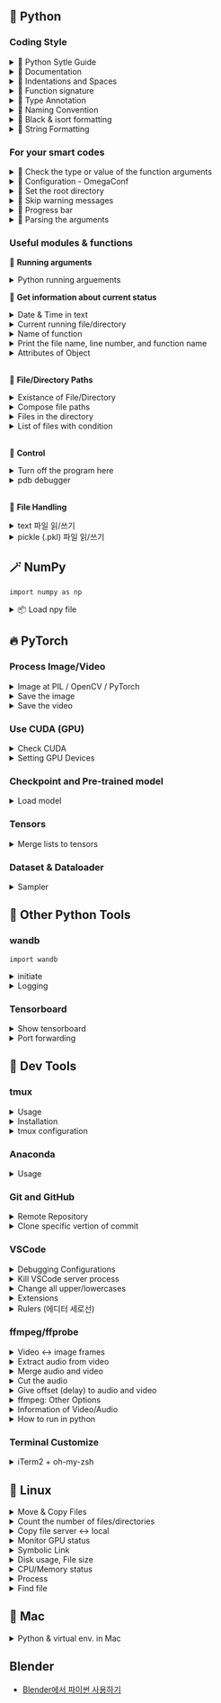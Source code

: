 ## 🐍 Python

### Coding Style

<details>
<summary>📏 Python Sytle Guide</summary>

- [Google Python Style Guide](https://google.github.io/styleguide/pyguide.html)
- [Documenting Python Code: A Complete Guide](https://realpython.com/documenting-python-code/#basics-of-commenting-code)

<br>
</details>

<details>
<summary>📏 Documentation</summary>

```py
# Module

"""A one-line summary

Detailed descriptions for the module or program.
You may include 'how to run this' or 'usage of functions/classes'

"""

# Function
def function_name(args):
    """Function Description shortly

    More details for this class...
    More details for this class...

    Args:
        arg_name: description

    Returns:
        what to return
    
    Raises:
        error_type: why we get this error
    """

# Class
class ClassName:
    """A one-line summary

    More details for this class...
    More details for this class...

    Attributes:
        attrib_name: description
    """
```

<br>
</details>

<details>
<summary>📏 Indentations and Spaces</summary>

```py
# Examples: Parentheses --------------------------------
foo = long_function_name(var_one, var_two,
                         var_three, var_four)

meal = (spam,
        beans)

foo = long_function_name(
    var_one, var_two, var_three,
    var_four)

foo = long_function_name(
    var_one, var_two, var_three,
    var_four
)

# String ------------------------------------------------
# One Tab (= 4 spaces)
long_string = """This is fine if your use case can accept
    extraneous leading spaces."""

# Use parentheses
long_string = ("And this is fine if you cannot accept\n" +
               "extraneous leading spaces.")
long_string = ("And this too is fine if you cannot accept\n"
               "extraneous leading spaces.")

# textwarp
import textwrap
long_string = textwrap.dedent("""\
    This is also fine, because textwrap.dedent()
    will collapse common leading spaces in each line.""")
```

<br>
</details>

<details>
<summary>📏 Function signature</summary>

```py
def my_method(
    self,
    first_var: int,
    second_var: Foo,
    third_var: Bar | None,
) -> int:

# spaces around `=` if the argument have type annotation & default value
def func(a: int = 0) -> int:
```

<br>
</details>

<details>
<summary>📏 Type Annotation</summary>

- `var: type = value` format
- `typing` module can be used

```py
# Variables
path: str = '/home/winterbloooom/foo.txt'
paths: list = [path1, path2, path3]

# Functions
def show_paths(paths: list, max_num: int = 3) -> str:
    return 'done'

# With `typing` module
from typing import List, Dict
food: List[str] = ['banana', 'apple']
students: Dict[str, int] = {'eungi': 100, 'winterbloooom': 99}
```

- References</summary>
  - [파이썬 타입 어노테이션/힌트 (Blog)](https://www.daleseo.com/python-type-annotations/)
  - [typing 모듈로 타입 표시하기 (Blog)](https://www.daleseo.com/python-typing/)

<br>
</details>

<details>
<summary>📏 Naming Convention</summary>

- Package / module - `package_name` , `module_name`
  - DO NOT use dashes(`-`)
- Function - `function_name`
- Variable
  - Global Constant - `GLOBAL_CONSTANT_NAME`
  - others - `var_name`
- Class - `ClassName`
- Exception - `ExceptionName`

Here's a guideline from [Gudio](https://en.wikipedia.org/wiki/Guido_van_Rossum)

|Type|	Public|	Internal|
|---|---|---|
|Packages               |`lower_with_under`   |                   |
|Modules                |`lower_with_under`     |`_lower_with_under`  |
|Classes                |`CapWords`           |`_CapWords`          |
|Exceptions             |`CapWords`           |               	|
|Functions              |`lower_with_under()` |`_lower_with_under()`|
|Global/Class Constants |`CAPS_WITH_UNDER`    |`_CAPS_WITH_UNDER`   |
|Global/Class Variables |`lower_with_under`   |`_lower_with_under`  |
|Instance Variables     |`lower_with_under`   |`_lower_with_under` (protected)|
|Method Names           |`lower_with_under()` |`_lower_with_under()` (protected)|
|Function/Method Parameters|`lower_with_under`|                   |
|Local Variables        |`lower_with_under`   |                   |

<br>
</details>

<details>
<summary>📏 Black & isort formatting</summary>

**[ Formatting with Black and isort ]**

- [Black](https://black.readthedocs.io/en/stable/index.html) for Python code formatting
- [isort](https://pycqa.github.io/isort/) for Python import sorting

**[ Method 1. VSCode extensions ]**

- [Black Formatter](https://marketplace.visualstudio.com/items?itemName=ms-python.black-formatter) (by Microsoft)
- [isort](https://marketplace.visualstudio.com/items?itemName=ms-python.isort) (by Microsoft)

 1. `command + shift + p`
 2. `Preferences: Open User Settings (JSON)`
 3. Insert code blow
   
```json
"[python]": {
    "diffEditor.ignoreTrimWhitespace": false,
    "editor.defaultFormatter": "ms-python.black-formatter",
    "editor.formatOnSave": true,
},
"isort.args":["--profile", "black"],
```

**[ Method 2. Commandline ]**

- Installation**
  ```bash
  pip install black
  pip install isort
  ```
- Usage 1: command
  ```bash
  black <file or path>
  isort <file or path>
  ```
- Usage 2: with `pyproject.toml` configuration file
  - Make this file in the directory where the `.gitignore` exists.
    ```
    [tool.black]
    line-length = 100
    target-version = ['py39']
    exclude = '''
      \.git
      \DIR_OR_FILE_NAME
    '''
    
    [tool.isort]
    profile = "black"
    multi_line_output = 3
    use_parentheses = true
    line_length = 100
    skip = [".gitignore"]
    ```
  - then run commands below.
    ```bash
    black --config pyproject.toml <PATH>
    isort --settings-path pyproject.toml <PATH>
    ```

**[ Use with Pre-commit ]**
- Installation
  ```bash
  pip install pre-commit
  ```
- pre-commit configuration file
  - Make a file named `.pre-commit-config.yaml` in the directory where the `.gitignore` exist.
    ```yaml
    repos:
      - repo: https://github.com/PyCQA/isort
        rev: 5.10.1
        hooks:
          - id: isort
    
      - repo: https://github.com/ambv/black
        rev: 22.6.0
        hooks:
          - id: black
    ```
- Make pre-commit hook
  ```bash
  pre-commit install
  ```
- Commit
  ```bash
  git commit -am "pre-commit test"
  ```

<br>
</details>

<details>
<summary>📏 String Formatting</summary>

```py
# 천 단위 콤마 표시
print(f"{value:,}")
# 천 단위 콤마 표시 + 소숫점 (소숫점 앞 5자리, 뒤 2자리)
print(f"{value:5,.2f}")
```

<br>
</details>

### For your smart codes

<details>
<summary>📌 Check the type or value of the function arguments</summary>

```py
if not isinstance(argument, (type1, type2, ...)):
    # Preprocess the argument

assert isinstance(argument, type1), f"Error message"
		# If fasle, Python occurs an AssertionError

# Example
def function_name(arg1, arg2):
    print(isinstance(arg1, str))
    assert isinstance(arg2, bool), f"""The type of 'arg2' is not matched. It should be {bool.__name__}, not {type(arg2).__name__}."""
```

<br>
</details>

<details>
<summary>📌 Configuration - OmegaConf</summary>

👉 **Basic Usage**
```py
from omegaconf import DictConfig

# yaml -> DictConfig
conf = OmegaConf.load('source/example.yaml')
# DictConfig -> yaml
print(OmegaConf.to_yaml(conf))

# Access
conf.dataset.name
conf['dataset']['name']

# Default Values
conf.get('missing_key', 'default_value')

# Merge configs
conf = OmegaConf.merge(base_cfg, model_cfg, optimizer_cfg, dataset_cfg) # each params are DictConfig types

# Convert to primitive container (dict)
primitive = OmegaConf.to_container(conf) # to_container(conf, resolve=True)
```

👉 **Resolvers**
- `oc.env`: environment variables
- `oc.create`: make new DictConfig
```yaml
user: ${oc.env:USER}
```

<br>
</details>

<details>
<summary>📌 Set the root directory</summary>

프로젝트 폴더 내에서 `from`, `import` 문을 사용해야 할 때 헷갈리는 경우가 있다. 
루트 디렉토리를 설정하면 `from 폴더1_이름.폴더2_이름 import 파일_이름` 식으로 사용이 쉽다.

- Choice 1: `pyrootutils.setup_root()`
    ```py
    # .git 이 있는 곳을 root로 지정
    import pyrootutils
    root = pyrootutils.setup_root(
        search_from=__file__,
        indicator=[".git"],
        pythonpath=True,
        dotenv=True,
    )
    ```
- Choice 2: `sys.path.insert()`
    ```py
    # os.path.dirname(__file__) : 현 파일이 있는 디렉토리 경로
    # sys.path.insert(0, [PATH]): [PATH]를 환경변수에 등록
    import sys, os
    sys.path.insert(0, os.path.abspath(os.path.join(os.path.dirname(__file__), '.')))
    ```

<br>
</details>

<details>
<summary>📌 Skip warning messages</summary>

```py
import warnings
warnings.simplefilter("ignore", UserWarning)
```

<br>
</details>

<details>
<summary>📌 Progress bar</summary>

```py
from tqdm import tqdm

for item in tqdm(my_list, desc="description")
for idx, item in enumerate(tqdm(my_list, desc='description'))
```

- References
  - [Reference1](https://skillmemory.tistory.com/entry/tqdm-%EC%82%AC%EC%9A%A9%EB%B2%95-python-%EC%A7%84%ED%96%89%EB%A5%A0-%ED%94%84%EB%A1%9C%EC%84%B8%EC%8A%A4%EB%B0%94)

<br>
</details>


<details>
<summary>📌 Parsing the arguments</summary>

```py
import argparse

parser = argparse.ArgumentParser(description="Description of this project")
parser.add_argument("--arg_name", type=int, default=None, help="description of this argument")
args = parser.parse_args()
```

- Description & default value of the argument
    ```py
    parser.add_argument("--arg_name", default=None, help="description of this argument")
    ```
- Define the names of the argument
    ```py
    parser.add_argument("--arg_name", "-n")
    ```
- Specify the type (e.g., string)
    ```py
    parser.add_argument("--arg_name", type=str)
    ```
- Specify the options
    ```py
    parser.add_argument("--arg_name", choices=[1, 2, 3])
    parser.add_argument("--arg_name", choices=range(0, 100))
    ```
- Actions
    - (1) store (default): store the value to the argument
    - (2) append: when you want to store multiple values as an list
        - e.g., `--arg_name 1 --arg_name "12", --arg_name False` -> `[1, "12", False]`
    - (3) store_true: store true
    ```py
    parser.add_argument('--arg_name', action='store_true')
    # [Wrong] parser.add_argument('--test', type=bool) -> if `--test False`, it also save True!
    # just `python main.py --arg_name`. If this argument not mentioned, False is stored.
    ```
- Specify the number of values
    - `N`: read N values (e.g., `--arg_name "spring" "winter"`)
    - `*`: read multiple values (e.g., `--arg_name 1 2 3 4`)
    - `+`: read at least one value
    - etc...
    ```py
    parser.add_argument('--arg_name', nargs='2') 
    ```
- Change the variable name to store the value
    ```py
    parser.add_argument("--arg_name", dest="arg_new_name")
    ```
- Positional (you must pass the value)
    - There isn't `-` before the name of the argument
    - You can just pass the value without the name (e.g., `python example.py "happy"`), just keep the sequence of positional arguments
    - If you want to change optional to positional, `parser.add_argument("--arg_name", required=True)``
    ```py
    parser.add_argument("arg_name")
    ```
- the number of arguments: `len(sys.argv)`
- Print the help: `parser.print_help()`

<br>
</details>


### Useful modules & functions

🌱 **Running arguments**

<details>
<summary>Python running arguements</summary>

- `-m`: run python module directly
  ```
  project/
  │── mypackage/
  │   │── __init__.py
  │   │── myscript.py
  │── main.py
  ```
  - You can run the `myscript.py` with `python -m mypackage.myscript` rather than `python mypackage/myscript` (it may occur import error)
- `-u`

<br>
</details>

🌱 **Get information about current status**

<details>
<summary>Date & Time in text</summary>

```py
import datetime
datetime.datetime.now().strftime("%y_%m_%d-%H_%M_%S")
# e.g., 24_02_16-17_26_20
```
<br>
</details>

<details>
<summary>Current running file/directory</summary>

```python
import os
# file name
f_name = os.path.abspath(__file__) # absolute path
f_name = os.path.realpath(__file__) # relateive path
# directory name
os.path.dirname(f_name)
```
<br>
</details>

<details>
<summary>Name of function</summary>

```python
import sys
sys._getframe(1).f_code.co_name # 현재 함수
sys._getframe(2).f_code.co_name # 이를 호출한 함수
```
<br>
</details>

<details>
<summary>Print the file name, line number, and function name</summary>

```python
import inspect
cf = inspect.currentframe()
print(f'\nFile "{cf.f_code.co_filename}", line {cf.f_lineno}, in {cf.f_code.co_name}')
# e.g., File "/home/eungi/4D-Humans/hmr2/datasets/__init__.py", line 68, in __init__
```
<br>
</details>

<details>
<summary>Attributes of Object</summary>

```py
hasattr(obj, 'age') # obj라는 개체에 'age'라는 속성이 있으면 True
getattr(obj, 'age', 'No age attribute') # obj라는 개체에 'age'라는 속성의 값을 가져오고, 없으면 세 번째 텍스트 출력
setattr(obj, 'age', 25) # obj라는 개체에 'age'라는 속성을 25로 추가/변경
```
<br>
</details>

<br>

🌱 **File/Directory Paths**

<details>
<summary>Existance of File/Directory</summary>

```python
import os
os.path.exist(PATH)
```
<br>
</details>

<details>
<summary>Compose file paths</summary>

```python
import os
path = '/home/data/my_dataset'
file_name = 'image_list.txt'
os.path.join(path, file_name)
```
<br>
</details>

<details>
<summary>Files in the directory </summary>

```python
import os
# file names
list_of_files = os.listdir('PATH_OF_DIR') # list
# file paths
list_of_paths = [os.path.join('DIR_PATH', fname) for fname in list_of_files]
```
<br>
</details>

<details>
<summary>List of files with condition</summary>

```py
import glob
file_list = glob.glob("*.jpg")
```
<br>
</details>

<br>

🌱 **Control**

<details>
<summary>Turn off the program here</summary>

```python
import sys; sys.exit()
```
<br>
</details>

<details>
<summary>pdb debugger</summary>

- import: `import pdb`
- break point: `pdb.set_trace()`
  - `n` to execute next line
  - `c` to continue (next break point)
  - `q` to quite
  - `s` to step into
- References
  - [pytorch 디버깅 함수 (Blog)](https://powerofsummary.tistory.com/166)
<br>
</details>

<br>

🌱 **File Handling**

<details>
<summary>text 파일 읽/쓰기</summary>

```py
with open("foo.txt", "r") as f:
    lines = f.readlines()

with open("foo.txt", "w") as f:
    f.write("Life is too short, you need python")
```
<br>
</details>

<details>
<summary>pickle (.pkl) 파일 읽/쓰기</summary>

```py
import pickle

# save
SOMETHING = [1, 2, 3] # example
with open("FILE_NAME.pickle", "wb") as f:
    pickle.dump(SOMETHING, f)

# load
with open("FILE_NAME.pickle", "rb") as f:
    data = pickle.load(f)
```
<br>
</details>


## 🪄 NumPy

`import numpy as np`

<details>
<summary>📦 Load npy file</summary>

```py
# 저장된 데이터가 딕셔너리라면
data = (np.load(PATH, allow_pickle=True)).item()
data[KEY] # 키 이용해 데이터 접근
data.keys() # 딕셔너리 키 목록
```
<br>
</details>


## 🔥 PyTorch

### Process Image/Video

<details>
<summary>Image at PIL / OpenCV / PyTorch</summary>

| | PIL | OpenCV | PyTorch |
|---|---|---|---|
| load | `Image.open()` | `cv2.imread()` | |
| size func. | `img.size` | `img.shape` | `tensor.shape` or `tensor.size()` |
| size | (w, h) | (h, w, c) | (c, h, w) |
| dtype | 8 (`img.bits`) | uint8 (`img.dtype`) | torch.float32 (0~1) (`tensor.dtype`) |
| range | 0 ~ 255 | 0 ~ 255 | 0 ~ 1 |
| format | RGB (`img.mode`) | BGR | RGB |

- PIL
    ```py
    from PIL import Image
    img = Image.open('path_of_image')

    # PIL -> Numpy
    import numpy as np
    img = np.asarray(img) # or np.array(img)
    # Numpy -> PIL
    img = Image.fromarray(img)
    ```
- OpenCV
    ```py
    import cv2
    img = cv2.imread('path_of_image')
    ```
- PyTorch
    ```py
    # PIL -> tensor
    import torchvision.transforms.functional as F
    img = Image.open('path_of_image')
    img = F.to_tensor(img)
    # Numpy -> tensor
    from torchvision.transforms import ToTensor
    toTensor = ToTensor()
    img = toTensor(img)
    # cv -> tensor (1)
    img = cv2.imread(path)
    img = cv2.cvtColor(img, cv2.COLOR_BGR2RGB) # RGB -> BGR
    img = img.transpose((2, 0, 1)) # H,W,C -> C,H,W
    img = img.float().div(255.0) # normalize
    # cv -> tensor (2)
    img = cv2.imread(path)
    img = cv2.cvtColor(img, cv2.COLOR_BGR2RGB) # RGB -> BGR
    img = img.Tensor(img) # normalize
    img = img.permute(2, 0, 1) # H,W,C -> C,H,W

    # tensor -> PIL, NumPy
    from torchvision.transforms import ToPILImage
    toPILImage = ToPILImage()
    img = toPILImage(img)
    # tensor -> cv
    img = img.detach().cpu().numpy() # tensor -> numpy
    img = np.transpose(img, (1, 2, 0)) # C,H,W -> H,W,C
    img = img*255 # denormalize
    img = cv2.cvtColor(img, cv2.COLOR_BGR2RGB) # BGR -> RGB
    img = img.astype(np.uint8).copy() # np.float32 -> np.uint8
    ```

- cv to torch in lambda func.
    - [Reference: Jinsol Kim](https://gaussian37.github.io/dl-pytorch-snippets/#opencv%EB%A1%9C-%EC%9D%B4%EB%AF%B8%EC%A7%80%EB%A5%BC-%EC%9D%BD%EC%96%B4%EC%84%9C-tensor%EB%A1%9C-%EB%B3%80%ED%99%98-1)
    ```py
    load_images = lambda path, h, w: cv2.resize(cv2.cvtColor(cv2.imread(path, cv2.IMREAD_UNCHANGED), cv2.COLOR_BGR2RGB), ((w, h)))
    tensorify = lambda x: torch.Tensor(x.transpose((2, 0, 1))).unsqueeze(0).float().div(255.0)

    img_tensor = tensorify(load_images("img.png", 400, 300))
    print(img_tensor.shape) # torch.Size([1, 3, 400, 300])
    ```
 
<br>
</details>

<details>
<summary>Save the image</summary>

- Tensor type 
    ```py
    # (1) torchvision
    # Option: nrow (한 줄에 몇 개의 이미지), padding (이미지 간 몇 픽셀 간격), etc
    from torchvision.utils import save_image
    save_iamge(img, 'path_of_image') # (B, C, H, W) -> (W, H, C)

    # (2) plt
    import matplotlib.pyplot as plt
    img = img.permute(1, 2, 0) # [C, H, W] -> [H, W, C]
    ```

- Numpy, PIL type
    ```py
    import numpy as np
    from PIL import Image
    img = Image.fromarray(img) # numpy -> PIL
    img.save('path_of_image', 'jpg')
    ```
</details>

<details>
<summary>Save the video</summary>

```py
import torchvision
# video: np.ndarray, [Time, Hight, Width, Channel], 0~255, np.uint8
torchvision.io.write_video(save_fname, video, fps=fps, audio_codec='aac')
```
</details>


### Use CUDA (GPU)

<details>
<summary>Check CUDA</summary>

```py
import torch; print(torch.cuda.is_available()) # True of False
```
<br>
</details>


<details>
<summary>Setting GPU Devices</summary>

```py
# Method 1)
import os
os.environ["CUDA_DEVICE_ORDER"] = "PCI_BUS_ID"
os.environ["CUDA_VISIBLE_DEVICES"] = <gpu_numbers> 
    # e.g., "1, 2" - assign GPU number 0 and 1 for each GPU 1, GPU 2

# Method 2)
import torch; torch.cuda.set_device(1)

# Method 3) Commandline
CUDA_VISIBLE_DEVICES=2,3 python script_fname.py
```
<br>
</details>



### Checkpoint and Pre-trained model

<details>
<summary>Load model</summary>

- `PATH`: checkpoint file
- `DEVICE`: running device (type: `torch.device`)
- `MODEL`: model to load parameters

```py
checkpoint = torch.load(PATH, map_location=DEVICE)

# if you save only model_state_dict
MODEL.load_state_dict(checkpoint)
# if you save all parameters of model, optimizer, etc.
MODEL.load_state_dict(checkpoint["model_state_dict"])
```
<br>
</details>

### Tensors

<details>
<summary>Merge lists to tensors</summary>

```py
# list[tesor, tensor, ...] -> tensor[tensor, tensor, ...]
torch.stack(list_name, dim=0)
```
<br>
</details>

### Dataset & Dataloader

<details>
<summary>Sampler</summary>

- [커스텀 샘플러 만들기](https://velog.io/@shj4901/PyTorch-Dataset#custom-sampler)
<br>
</details>

## 🚀 Other Python Tools

### wandb

`import wandb`

<details>
<summary>initiate</summary>

```py
# init
wandb.login()
wandb.init(
    project="PROJECT_NAME",
    entity="USER_NAME",
    name="EXPERIMENT_NAME",
    config = {
        "CONFIG1": config1,
    },
    notes="NOTES",
)
```
<br>
</details>

<details>
<summary>Logging</summary>

```py
# logging - number
wandb.log({
    "train/loss1": loss.item(), 
    "val/metric1": metric,
})
# logging - image
# e.g., wandb.log({"result_img": wandb.Image(output_img, mode="RGB", caption="step_2 result")})
wandb.log({'<NAME>': wandb.Image(<IMAGE>, mode="<MODE>", caption="<CAPTION>")})

# logging - video
# e.g., wandb.log({"video": wandb.Video("/home/eungi/video.mp4", fps=30, format="mp4")})
wandb.log({"<NAME>": wandb.Video(<VIDEO_PATH>, fps=<FPS>, format="<FORMAT>")})
```
</details>


### Tensorboard

<details>
<summary>Show tensorboard</summary>

```bash
tensorboard --logdir=<log_directory_path> --port=<port_number>
```
</details>

<details>
<summary>Port forwarding</summary>

```bash
ssh -NfL localhost:<server_port>:localhost:<local_port> <server_name>

# example
ssh -NfL localhost:6007:localhost:6007 eungi@gpu01
```

- References
    - [Remote 서버에서 Tensorboard 연결하기](https://daeun-computer-uneasy.tistory.com/41)
    - [remote server 로부터 Tensorboard 사용하는 방법](https://data-newbie.tistory.com/363)
</details>


## 🔦 Dev Tools

### tmux

<details>
<summary>Usage</summary>

- seesion list: `tmux ls`
- make session: `tmux new -s <session-name>`
- session attach: `tmux a -t <session-name>`
- session detach: `Ctrl + b` → `d`

- Split vertically: `Ctrl + b` → `%`
- Split horizontally: `Ctrl + b` → `>`
- Change focus: `Ctrl + b` → `direction_key` or `space`

- Scroll: `Control + b` → `[` / `q` to quit
</details>

<details>
<summary>Installation</summary>

```bash
### Install

# ubuntu
sudo apt install tmux

# mac
brew install tmux

### Check installation
tmux -V
```
</details>

<details>
<summary>tmux configuration</summary>

Create/Edit `~/.tmux.conf` file:
```bash
vi ~/.tmux.conf
```

the, run:

```bash
tmux source-file ~/.tmux.conf
```

Configs:
- 마우스 사용 허용: `set -g mouse on`
- [Other options](https://velog.io/@suasue/Ubuntu-%ED%84%B0%EB%AF%B8%EB%84%90-%ED%99%94%EB%A9%B4%EB%B6%84%ED%95%A0-Tmux-%EC%89%BD%EA%B2%8C-%EC%82%AC%EC%9A%A9%ED%95%98%EA%B8%B0)
</details>


### Anaconda

<details>
<summary>Usage</summary>

- environment list: `conda env list`
- create environment: `conda create --name <env_name> [python=<py_version>]`
- remove environment: `conda env remove --name <env_name>`
- clone environment: `conda create --name <AFTER> --clone <ORIGINAL>`
- change environment name: (이름 변경은 지원 안 함) 원하는 이름으로 그 환경을 __복사__해두고 원래 이름의 환경은 지우기
- activate environment: `conda activate <env_name>`
- deactivate environment: `conda deactivate`
- Package List: `conda list`
- Clean: `conda clean --all`
- pip clean: `pip cache purge`

</details>

### Git and GitHub

<details>
<summary>Remote Repository</summary>

```bash
# Check registered remotes
# You can use `git remote get-url origin` instead
git remote -v

# After making an empty repository in GitHub,
# add remote repository in local repository.
git remote add origin <URL-OF-REMOTE-REPOSITORY>

# Push
git branch -M main
git push -u origin master
```
</details>

<details>
<summary>Clone specific vertion of commit</summary>

1. Clone repo: `git clone <repo_address>`
2. Go to that commit: `git reset --hard <commitID>`
</details>

### VSCode

<details>
<summary>Debugging Configurations</summary>

- 항상 특정 파일에서 디버깅하기: `"program": "파일명"` (Note: `${file}`은 디버깅 버튼을 누른 해당 파일을 의미)
- 환경 변수 설정하기: `env` 딕셔너리에 입력. 아래는 GPU 지정 예시.
```
"env": {
	"CUDA_VISIBLE_DEVICES": "6"
}
```
- `python -m`으로 시작하는 실행
```
"module": "dir/.../file" # program  대신
```

</details>

<details>
<summary>Kill VSCode server process</summary>

```bash
# check process list
ps -ef | grep <UserName> | grep vscode
# Kill all processes
#kill -9 $(ps -eL | grep <UserName> | grep vscode)
```
https://bakyeono.net/post/2015-05-05-linux-kill-process-by-name.html
</details>


<details>
<summary>Change all upper/lowercases</summary>

- (Windows) Ctrl + Shift + U
- 변경할 부분 선택 -> Cmd + Shift + P -> `transform to ...`
</details>

<details>
<summary>Extensions</summary>

- indent-rainbow: Colorize indentations
- Comment Anchors: Comment with anchor tags
- Black Formatter: Python code formatter
- isort: Python import part formatter
</details>

<details>
<summary>Rulers (에디터 세로선)</summary>

cmd + shift + P → Open settings (JSON)
```json
"editor.rulers": [
    {
    	"column": 88,
    },
],
```
</details>

### ffmpeg/ffprobe

<details>
<summary>Video <-> image frames</summary>

Options:
- `-ss`/`-to`/`-t`: 추출 시작/종료시점/종료길이 설정. `hh:mm:ss`, `hh:mm:ss.sss`, `s` 형식
- `-framerate`: '입력' 비디오/이미지 스트림의 FPS. 주로 이미지 파일을 비디오로 변환 시 사용
- `-r`: '출력' 파일의 초당 프레임 레이트를 설정. 입력 비디오의 프레임 레이트 조정 혹은 비디오 인코딩 시 사용.
- `-f`: 출력 파일의 포맷 지정. `image2`이면 입력 파일을 비디오가 아니라 이미지로 처리하도록 지시.
- 출력 파일 이름 포맷: `%d`이면 순차적으로 1, 2, 3, ...이고, `%06d`이면 여섯 자리를 맞추되 앞 부분을 0으로 채우는 식.
- `-qscale:v` 또는 `-q:v`: 비디오 품질 비율. 낮을수록 품질 좋고 파일 크기가 큼. 기본 `2`
- `-c:v`: 비디오 코덱 지정
  - `libx264`: H.264 코덱
  - `mpeg4`: MPEG-4 Part 2 코덱. 오래된 장치나 SW의 호환을 위해 사용
  - `copy`: 재인코딩 없이 원본파일에서 그대로 복사(속도 빠름, 품질 손실 없음)
- `pix_fmt`: 비디오의 픽셀 포맷 설정. `yuv420p`이면 H.264에서 널리 사용되는 포맷.

```bash
# Extract frames from a video
ffmpeg -i <VideoPath> -f image2 <ImgPath%d.png>
# ffmpeg -ss 00:01:00 -to 00:21:00 -i input.mp4 -r 25 -f image2 image_%06d.png
# PNG로 변환하지 않으면 화질이 깨질 때가 종종 있음

# Merge frames into single video
ffmpeg -framerate <FPS> -i <PathPattern> -c:v <Value> -pix_fmt <Value> <OutVideoPath.mp4>
# ffmpeg -framerate 25 -i iamge_%03d.png -c:v libx264 -pix_fmt yuv420p <OutVideoPath.mp4>
```
</details>

<details>
<summary>Extract audio from video</summary>

Options:
- `-ac`: 오디오 채널 설정. `1`은 모노(1채널), `2`는 스테레오(2채널)
- `-vn`: 비디오 스트림 제외
- `-ar`: 오디오 샘플링 레이트 설정
- `-acodec` 혹은 `-c:a`: 오디오 코덱 설정
  - `pcm_s16le`는 비압축 오디오(고품질, 고용량)이며, 확장자는 wav로 저장하는 게 일반적.
  - `aac`는 mp3 대체 위한 고효율 오디오 코덱
  - `copy`이면 별도의 인코딩 없이 원본파일에서 그대로 복사(속도 빠름, 품질 손실 없음)

```bash
ffmpeg -i <VideoPath> -ac 1 -c:a <Value> -ar <SampleRate> -vn <OutPath.[wav/mp4/m4a/aac]>
```
</details>

<details>
<summary>Merge audio and video</summary>

Options:
- `-c:v`: 비디오 코덱 지정
  - `libx264`: H.264 코덱
  - `mpeg4`: MPEG-4 Part 2 코덱. 오래된 장치나 SW의 호환을 위해 사용
  - `copy`: 재인코딩 없이 원본파일에서 그대로 복사(속도 빠름, 품질 손실 없음)
- `-acodec` 혹은 `-c:a`: 오디오 코덱 설정
  - `pcm_s16le`: 비압축 오디오(고품질, 고용량)이며, 확장자는 wav로 저장하는 게 일반적.
  - `aac`: mp3 대체 위한 고효율 오디오 코덱
  - `copy`: 재인코딩 없이 원본파일에서 그대로 복사(속도 빠름, 품질 손실 없음)

```bash
ffmpeg -i <VideoPaht> -i <AudioPath> -c copy -c:v <Value> -c:a <Value> <OutputPath.mp4>
```
</details>

<details>
<summary>Cut the audio</summary>

```bash
ffmpeg -i <AudioPath> -ss <StartTime> -to <EndTime> <OutAudioPath.wav>
```
</details>

<details>
<summary>Give offset (delay) to audio and video</summary>

```bash
ffmpeg -i <VideoPaht> -itsoffset <Offset(sec)> -i <VideoPaht> -map 0:v -map 1:a <OutputPath.mp4>
# map -0:v : 첫 번째 입력 파일을 video 입력으로 삼음
# map -1:a : 두 번째 입력 파일을 audio 입력으로 삼음
```

```py
# 오디오를 뒤로 밀기
subprocess.run(
    f"ffmpeg -loglevel {loglevel} -y "
    + f"-i {video_path} "
    + f"-itsoffset {delay_time} "
    + f"-i {video_path} "
    + "-map 0:v -map 1:a "  # -c:v copy -c:a copy "
    + str(save_path),
    shell=True,
)

# 비디오를 뒤로 밀기
subprocess.run(
    f"ffmpeg -loglevel {loglevel} -y "
    + f"-i {video_path} "
    + f"-itsoffset {delay_time} "
    + f"-i {video_path} "
    + "-map 0:a -map 1:v "  # -c:v copy -c:a copy "
    + str(save_path),
    shell=True,
)
```
</details>

<details>

<summary>ffmpeg: Other Options</summary>

- `-loglevel`: 출력 레벨 설정. /`error`/이면 출력 안 나옴
  - `quiet`: 오류 메시지 외 출력 안 함
  - `panic`, `fatal`: 치명적 오류만 출력
  - `error`: 오류 메시지만 출력
- `-y`: 이미 파일이 있으면 덮어쓰기
- `threads`: 사용할 쓰레드 수 설정. 별도 지정이 없으면 자동으로 최적화.
</details>

<details>
<summary>Information of Video/Audio</summary>

Options:
- `-v`: `error`이면 오류 메시지만 출력하게 해 깔끔한 결과를 제공
- `-show_entries`: 출력할 부분 지정
  - FPS: `stream=r_frame_rate`
  - Duration: `format=duration`
  - Codecs: `stream=codec_type`
- `-of`: 출력 포맷 지정. `json`으로 JSON 형태로 출력 가능.

```bash
# one query. just single line
ffprobe -v error -show_entries format=duration -of default=nk=1:nw=1 input.mp4

# multiple query. one line, one output
ffprobe -v error -show_entries format=duration,stream=codec_type -of default=noprint_wrappers=1 input.mp4
```

```py
# If you want to get as scalar value in python pipeline
def get_duration(video_path):
    command = [
        "ffprobe",
        "-v",
        "error",
        "-show_entries",
        "format=duration",
        "-of",
        "json",
        video_path,
    ]
    result = subprocess.run(
        command, stdout=subprocess.PIPE, stderr=subprocess.PIPE, text=True
    )
    ffprobe_output = json.loads(result.stdout)
    duration = float(ffprobe_output["format"]["duration"])
    return duration
```
</details>

<details>
<summary>How to run in python</summary>

- `subprocess.call(command)`: 명령어를 수행하고 종료 코드를 반환
  - args `command`: 리스트/튜플 혹은 문자열로 전달(`shell=True`일 때만)
  - args `shell`: True일 경우 명렁어를 셸을 통해 실행하고(`command`가 문자영리어야 하며, 파이프나 리디렉션 사용 가능), False(default)일 경우 직적 수행함
  - 명령어 수행의 출력을 받으려면 `subprocess.run()` 사용
  - return이 0이면 성공적으로 수행되었음을 뜻함
	```py
	result = subprocess.call(
	    [
	        "ffmpeg", "-y", "-framerate", "60",
	        "-i", "frame_%04d.png",
	        "-c:v", "libx264",
	        "-pix_fmt", "yuv420p",
	        "output.mp4"
	    ]
	)
	```

- `subprocess.run(command)`: 명령을 실행하고 완료 시까지 대기
  - args `command`: 리스트로 전달
  - `capture_output`: `True` 시 stdout, stderr를 캡쳐함
  - `text`: `True`시 출력을 문자열로 변환함
  ```py
  run(
        f"ffmpeg -loglevel {loglevel} -y "
        + f"-i {video_path} "
        + f"-itsoffset {delay_time} "
        + f"-i {video_path} "
        + "-map 0:a -map 1:v "
        + str(save_path),
        shell=True
  )
  ```

- 만약 터미널에서 잘 작동하는 명령어가 `subprocess`를 했을 때 잘 작동하지 않는다면? (에러, 일부 기능 작동 안 함)
  - ffmpeg의 프로그램 경로를 `ffmpeg` 대신 적어주기
  - `where ffmpeg` → `subprocess.call(["/usr/bin/ffmpeg", ...])`
</details>

### Terminal Customize

<details>
<summary>iTerm2 + oh-my-zsh</summary>

- Change bash to zsh: `chsh -s /usr/bin/zsh`

- https://salmonpack.tistory.com/52
- https://kdohyeon.tistory.com/122
- https://luidy.tistory.com/entry/Terminal-Mac-%ED%84%B0%EB%AF%B8%EB%84%90-%ED%99%98%EA%B2%BD-%EC%84%A4%EC%A0%95%ED%95%98%EA%B8%B0-%EA%BE%B8%EB%AF%B8%EA%B8%B0-iTerm2-oh-my-zsh-tmux
- Key mapping: https://stackoverflow.com/questions/6205157/how-to-set-keyboard-shortcuts-to-jump-to-beginning-end-of-line/29403520#29403520
</details>

## 🐧 Linux

<details>
<summary>Move & Copy Files</summary>

- move file: `mv <from> <to>`
- copy file: `cp <from> <to>`
</details>

<details>
<summary>Count the number of files/directories</summary>

```bash
# All types
ls | wc -l

# Files
ls -l | grep ^- | wc -l

# Directories
ls -l | grep ^d | wc -l
```
</details>

<details>
<summary>Copy file server ↔️ local</summary>

- `scp`

```bash
# if you want to copy directory, add `-r` option
scp -P <PORT_NUM> [OPTIONS] <source> <destination>

# example (server -> local) (run in local)
scp -P PORT_NUM USER@ADDRESS:SERVER_FILE LOCAL_PATH

# example (local -> server) (run in local)
scp -P PORT_NUM LOCAL_FILE USER@ADDRESS:SERVER_PATH
```

- `rsync`
  - `-e 'ssh -p <Port>'`: 포트 변경
  - `-a`: 아카이브 모드. 파일 속성, 심볼릭 링크 등 유지
  - `-v`: 상세 출력
  - `-z`: 전송 중 데이터 압축
  - `-h`: 파일 크기를 사람이 읽기 쉬운 형식으로 표시
  - `--progress`: 전송 진행상황 표시

```bash
# 포트 변경
rsync -avz -e 'ssh -p <Port>' <Src> <Dst>

# 폴더 전체의 진행상황 표시
rsync -avz --info=progress2 <Src> <Dst>
```
</details>

<details>
<summary>Monitor GPU status</summary>

- `nvidia-smi`
    - Keep watching: `watch nvidia-smi`
- `gpustat [OPTIONS]`
    - Install: `pip install gpustat`
    - With `-pi` option, the command runs iteratively
</details>

<details>
<summary>Symbolic Link</summary>

```bash
ln -s [SOURCE] [DEST]

# e.g., you can access 'original.txt' with 'linked.txt'
ln -s /home/eungi/original.txt /home/eungi/yeah/linked.txt

# e.g., you can access 'origin_dir' with 'linked_dir'
# Don't need to make 'linked_dir' first, just type the command blow
# Do not add `/` behind the name of directories
ln -s /home/eungi/origin_dir /home/eungi/linked_dir

# e.g., change link
ln -Tfs [SOURCE] [DEST]
```
</details>

<details>
<summary>Disk usage, File size</summary>

```bash
# `-h` option: print the sizes in human readable format (e.g., 12M)
df -h [PATH] # Disk usage
du -h [--max-depth=0] [PATH] # Size of file/directory
ls -lh [PATH] # just for file
```
</details>

<details>
<summary>CPU/Memory status</summary>

```bash
htop
```
</details>

<details>
<summary>Process</summary>

```bash
# kill
kill -9 PID1 PID2 ...

# process list
ps -e
ps -eL | grep <Query>
```
</details>

<details>
<summary>Find file</summary>

- `find`
	```bash
	find {where-to-find} -name {name} # e.g., find / -name test*
	find {where-to-find} -name {name} -type {type} # e.g., {type} - `d` for directory, `f` for file
	```
- `which`: 실행파일/명령어 위치
- `whereis`: 실행파일, 소스, 매뉴얼 파일 위치 (모든 내용 출력)
</details>

## 🍎 Mac

<details>
<summary>Python & virtual env. in Mac</summary>

- [VSCode에서 파이썬 경로](https://hiddenbeginner.github.io/python/2022/03/16/vscode_terminal_does_not_point_python_of_virtual_envrionment.html)
- [pip 경로](https://velog.io/@csu5216/conda-pip-%EA%B2%BD%EB%A1%9C%EA%B0%80-%EB%8B%A4%EB%A5%B8-%EA%B3%B3%EC%9D%84-%EB%B0%94%EB%9D%BC%EB%B3%BC-%EA%B2%BD%EC%9A%B0-for-MAC)
</details>

## Blender

- [Blender에서 파이썬 사용하기](https://itadventure.tistory.com/319)
